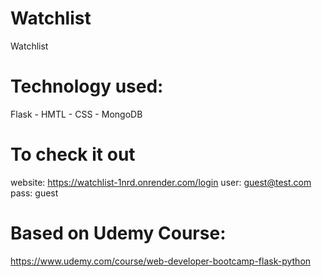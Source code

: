 # Watchlist
Watchlist

# Technology used:
Flask - HMTL - CSS - MongoDB

# To check it out 
website: https://watchlist-1nrd.onrender.com/login
user: guest@test.com
pass: guest

# Based on Udemy Course:
https://www.udemy.com/course/web-developer-bootcamp-flask-python
